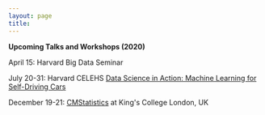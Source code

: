 ```yaml
---
layout: page
title: 
---
```


**Upcoming Talks and Workshops (2020)**

April 15: Harvard Big Data Seminar

July 20-31: Harvard CELEHS [Data Science in Action: Machine Learning for Self-Driving Cars](https://www.hsph.harvard.edu/biostatistics/machine-learning-for-self-driving-cars/)

December 19-21: [CMStatistics](http://cmstatistics.org/CMStatistics2020/) at King's College London, UK


